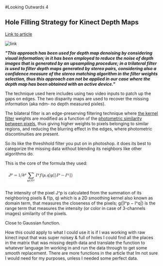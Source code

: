 #Looking Outwards 4

## Hole Filling Strategy for Kinect Depth Maps

[Link to article](http://proceedings.spiedigitallibrary.org/proceeding.aspx?articleid=1345471)

![link](images/hole_pic.png)

***"This approach has been used for depth map denoising by considering visual information; in it has been employed to reduce the noise of depth images that is generated by an upsampling procedure; in a trilateral
filter is used to filter depth maps generated by stereo pairs, considering also a confidence measure of the stereo matching
algorithm in the filter weights selection, thus this approach can not be applied in our case where the depth map has been
obtained with an active device."***

The technique used here includes using two video inputs to patch up the gaps on edges. The two disparity maps are used to recover the missing information (aka ndm- no depth measured pixles). 

The bilateral filter is an edge-preserving filtering technique where [the kernel filter](https://en.wikipedia.org/wiki/Kernel_adaptive_filter) weights are modified as a function of the [photometric similarity between pixels](http://homepages.inf.ed.ac.uk/rbf/CVonline/LOCAL_COPIES/MANDUCHI1/Bilateral_Filtering.html), thus giving higher weights to pixels belonging to similar regions, and reducing the blurring effect in the edges, where photometric discontinuities are present.

So its like the threshhold filter you put on in photoshop. it does its best to categorize the missing data without blending its neighbors like other algorithms do. 

This is the core of the formula they used:

![](images/algo.png)

The intensity of the pixel J^p is calculated from the summation of its neighboring pixels & f(p, q) which is a 2D smoothing kernel also known as domain term, that measures the closeness of the pixels; g(|I^p − I^q|)
is the range term that measures the intensity (or color in case of 3-channels images) similarity of the pixels. 

Close to Gaussian function.

How this could apply to what I could use it is if I was working with raw kinect input that was super noisey & full of holes I could find all the places in the matrix that was missing depth data and translate the function to whatever language Im working in and run the data through to get some smooth replacement. There are more functions in the article that Im not sure I would need for my purposes, unless I needed some perfect data.
